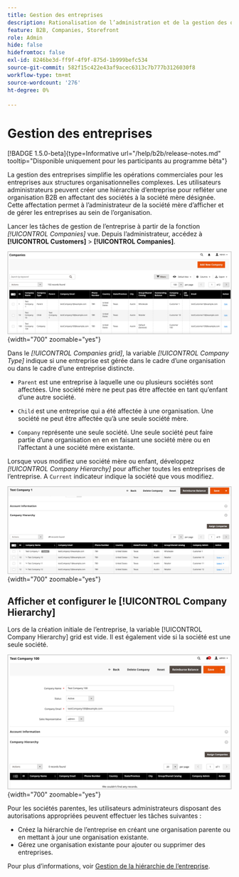 ```yaml
---
title: Gestion des entreprises
description: Rationalisation de l’administration et de la gestion des organisations B2B avec des modèles opérationnels complexes.
feature: B2B, Companies, Storefront
role: Admin
hide: false
hidefromtoc: false
exl-id: 8246be3d-ff9f-4f9f-875d-1b999befc534
source-git-commit: 582f15c422e43af9acec6313c7b777b3126030f8
workflow-type: tm+mt
source-wordcount: '276'
ht-degree: 0%

---
```


# Gestion des entreprises

[!BADGE 1.5.0-beta]{type=Informative url="/help/b2b/release-notes.md" tooltip="Disponible uniquement pour les participants au programme bêta"}

La gestion des entreprises simplifie les opérations commerciales pour les entreprises aux structures organisationnelles complexes. Les utilisateurs administrateurs peuvent créer une hiérarchie d’entreprise pour refléter une organisation B2B en affectant des sociétés à la société mère désignée. Cette affectation permet à l’administrateur de la société mère d’afficher et de gérer les entreprises au sein de l’organisation.

Lancer les tâches de gestion de l’entreprise à partir de la fonction *[!UICONTROL Companies]* vue. Depuis l’administrateur, accédez à  **[!UICONTROL Customers]** > **[!UICONTROL Companies]**.

![Grille de gestion des entreprises B2B](./assets/companies-grid-view.png){width="700" zoomable="yes"}

Dans le *[!UICONTROL Companies grid]*, la variable *[!UICONTROL Company Type]* indique si une entreprise est gérée dans le cadre d’une organisation ou dans le cadre d’une entreprise distincte.

- `Parent` est une entreprise à laquelle une ou plusieurs sociétés sont affectées. Une société mère ne peut pas être affectée en tant qu’enfant d’une autre société.

- `Child` est une entreprise qui a été affectée à une organisation. Une société ne peut être affectée qu’à une seule société mère.

- `Company` représente une seule société. Une seule société peut faire partie d’une organisation en en en faisant une société mère ou en l’affectant à une société mère existante.

Lorsque vous modifiez une société mère ou enfant, développez *[!UICONTROL Company Hierarchy]* pour afficher toutes les entreprises de l’entreprise. A `Current` indicateur indique la société que vous modifiez.

![Grille Hiérarchie d’entreprise B2B](./assets/company-detail-hierarchy-current-flag.png){width="700" zoomable="yes"}


## Afficher et configurer le [!UICONTROL Company Hierarchy]

Lors de la création initiale de l’entreprise, la variable [!UICONTROL Company Hierarchy] grid est vide. Il est également vide si la société est une seule société.

![Grille de hiérarchie des entreprises B2B](./assets/company-hierarchy-grid.png){width="700" zoomable="yes"}

Pour les sociétés parentes, les utilisateurs administrateurs disposant des autorisations appropriées peuvent effectuer les tâches suivantes :

- Créez la hiérarchie de l’entreprise en créant une organisation parente ou en mettant à jour une organisation existante.
- Gérez une organisation existante pour ajouter ou supprimer des entreprises.

Pour plus d’informations, voir [Gestion de la hiérarchie de l’entreprise](assign-companies.md).
